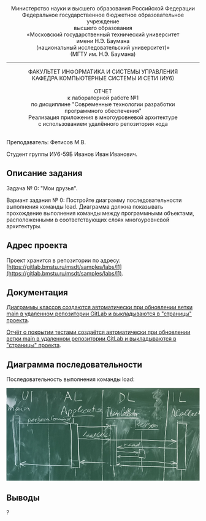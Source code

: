 <div align="center">
Министерство науки и высшего образования Российской Федерации <br />
Федеральное государственное бюджетное образовательное учреждение <br />
высшего образования <br />
«Московский государственный технический университет <br />
имени Н.Э. Баумана <br />
(национальный исследовательский университет)» <br />
(МГТУ им. Н.Э. Баумана)
</div>
<hr />
<div align="center">
ФАКУЛЬТЕТ ИНФОРМАТИКА И СИСТЕМЫ УПРАВЛЕНИЯ <br />
КАФЕДРА КОМПЬЮТЕРНЫЕ СИСТЕМЫ И СЕТИ (ИУ6)
</div>
<br />
<div align="center">
ОТЧЕТ <br />
к лабораторной работе №1 <br />
по дисциплине "Современные технологии разработки <br />
программного обеспечения" <br />
Реализация приложения в многоуровневой архитектуре <br />
с использованием удалённого репозитория кода
</div>
<br />

Преподаватель: Фетисов М.В.

Студент группы ИУ6-59Б Иванов Иван Иванович.

## Описание задания

Задача № 0: "Мои друзья".

Вариант задания № 0: Постройте диаграмму последовательности выполнения команды load. Диаграмма должна показывать прохождение выполнения команды между программными объектами, расположенными в соответствующих слоях многоуровневой архитектуры.

## Адрес проекта

Проект хранится в репозитории по адресу: [https://gitlab.bmstu.ru/msdt/samples/labs/l1](https://gitlab.bmstu.ru/msdt/samples/labs/l1).

## Документация 

[Диаграммы классов создаются автоматически при обновлении ветки main в удаленном репозитории GitLab и выкладываются в "страницы" проекта](https://l1-msdt-samples-labs-dc643b9c50ba57287fddfb4b7e61afbb866eee9e48.gitlab.bmstu.ru:8443//index.html).

[Отчёт о покрытии тестами создаётся автоматически при обновлении ветки main в удаленном репозитории GitLab и выкладываются в "страницы" проекта](https://l1-msdt-samples-labs-dc643b9c50ba57287fddfb4b7e61afbb866eee9e48.gitlab.bmstu.ru:8443//coverage).

## Диаграмма последовательности

Последовательность выполнения команды load:

![Последовательность выполнения команды load](doc/load.JPG)

## Выводы

?

